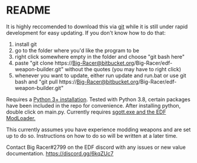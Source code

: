 # README #
It is highly reccomended to download this via [git](https://git-scm.com/download/win) while it is still under rapid development for easy updating.
If you don't know how to do that:
1. install git
2. go to the folder where you'd like the program to be
3. right click somewhere empty in the folder and choose "git bash here"
4. paste "git clone https://Big-Racer@bitbucket.org/Big-Racer/edf-weapon-builder.git" without the quotes (you may have to right click)
5. whenever you want to update, either run update and run.bat or use git bash and "git pull https://Big-Racer@bitbucket.org/Big-Racer/edf-weapon-builder.git"



Requires a [Python 3+ installation](https://www.python.org/downloads/). Tested with Python 3.8, certain packages have been included in the repo
 for convenience. After installing python, double click on main.py. Currently requires [sgott.exe and the EDF ModLoader.](https://github.com/zeddidragon/sgott/releases/tag/v1.6.0)
 
This currently assumes you have experience modding weapons and are set up to do so. Instructions on how to do so will be written at a later time.

Contact Big Racer#2799 on the EDF discord with any issues or new value documentation. https://discord.gg/6kqZUc7